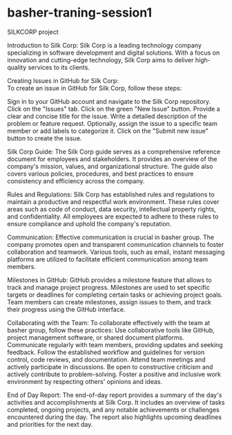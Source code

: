 # basher-traning-session1
SILKCORP project 


Introduction to Silk Corp: 
Silk Corp is a leading technology company specializing in software development and digital solutions. With a focus on innovation and cutting-edge technology, Silk Corp aims to deliver high-quality services to its clients. 


Creating Issues in GitHub for Silk Corp:  
To create an issue in GitHub for Silk Corp, follow these steps: 

Sign in to your GitHub account and navigate to the Silk Corp repository. 
Click on the "Issues" tab. 
Click on the green "New Issue" button. 
Provide a clear and concise title for the issue. 
Write a detailed description of the problem or feature request. 
Optionally, assign the issue to a specific team member or add labels to categorize it. 
Click on the "Submit new issue" button to create the issue. 


Silk Corp Guide:
The Silk Corp guide serves as a comprehensive reference document for employees and stakeholders. It provides an overview of the company's mission, values, and organizational structure. The guide also covers various policies, procedures, and best practices to ensure consistency and efficiency across the company. 


Rules and Regulations: Silk Corp has established rules and regulations to maintain a productive and respectful work environment. These rules cover areas such as code of conduct, data security, intellectual property rights, and confidentiality. All employees are expected to adhere to these rules to ensure compliance and uphold the company's reputation. 

 
Communication: Effective communication is crucial in basher group. The company promotes open and transparent communication channels to foster collaboration and teamwork. Various tools, such as email, instant messaging platforms are utilized to facilitate efficient communication among team members. 

Milestones in GitHub: GitHub provides a milestone feature that allows  to track and manage project progress. Milestones are used to set specific targets or deadlines for completing certain tasks or achieving project goals. Team members can create milestones, assign issues to them, and track their progress using the GitHub interface. 

Collaborating with the Team: To collaborate effectively with the team at basher group, follow these practices: 
Use collaborative tools like GitHub, project management software, or shared document platforms. 
Communicate regularly with team members, providing updates and seeking feedback. 
Follow the established workflow and guidelines for version control, code reviews, and documentation. 
Attend team meetings and actively participate in discussions. 
Be open to constructive criticism and actively contribute to problem-solving. 
Foster a positive and inclusive work environment by respecting others' opinions and ideas. 

End of Day Report: The end-of-day report provides a summary of the day's activities and accomplishments at Silk Corp. It includes an overview of tasks completed, ongoing projects, and any notable achievements or challenges encountered during the day. The report also highlights upcoming deadlines and priorities for the next day. 

 
